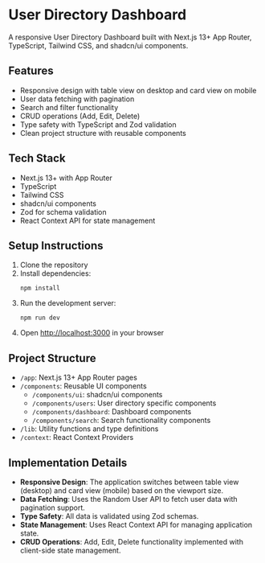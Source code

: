 
# User Directory Dashboard

A responsive User Directory Dashboard built with Next.js 13+ App Router, TypeScript, Tailwind CSS, and shadcn/ui components.

## Features

- Responsive design with table view on desktop and card view on mobile
- User data fetching with pagination
- Search and filter functionality
- CRUD operations (Add, Edit, Delete)
- Type safety with TypeScript and Zod validation
- Clean project structure with reusable components

## Tech Stack

- Next.js 13+ with App Router
- TypeScript
- Tailwind CSS
- shadcn/ui components
- Zod for schema validation
- React Context API for state management

## Setup Instructions

1. Clone the repository
2. Install dependencies:
   ```
   npm install
   ```
3. Run the development server:
   ```
   npm run dev
   ```
4. Open [http://localhost:3000](http://localhost:3000) in your browser

## Project Structure

- `/app`: Next.js 13+ App Router pages
- `/components`: Reusable UI components
  - `/components/ui`: shadcn/ui components
  - `/components/users`: User directory specific components
  - `/components/dashboard`: Dashboard components
  - `/components/search`: Search functionality components
- `/lib`: Utility functions and type definitions
- `/context`: React Context Providers

## Implementation Details

- **Responsive Design**: The application switches between table view (desktop) and card view (mobile) based on the viewport size.
- **Data Fetching**: Uses the Random User API to fetch user data with pagination support.
- **Type Safety**: All data is validated using Zod schemas.
- **State Management**: Uses React Context API for managing application state.
- **CRUD Operations**: Add, Edit, Delete functionality implemented with client-side state management.
